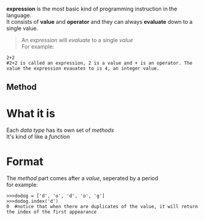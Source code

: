 **expression** is the most basic kind of programming instruction in the language.     
It consists of **value** and **operator** and they can always **evaluate** down to a single value.     
>An *expression* will *evaluate* to a single *value*    
For example:
```
2+2    
#2+2 is called an expression, 2 is a value and + is an operator. The value the expression evauates to is 4, an integer value.
```        
  
  
## Method   
# What it is   
Each *data type* has its own set of *methods*  
It's kind of like a *function*  
# Format   
The *method* part comes after a *value*, seperated by a period  
for example:  
```   
>>>dodog = ['d', 'o', 'd', 'o', 'g']   
>>>dodog.index('d')      
0  #notice that when there are duplicates of the value, it will return the index of the first appearance   
```  

     

